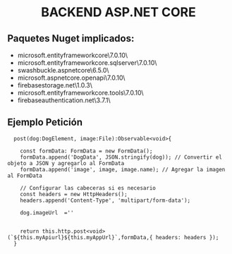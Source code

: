 <h1 align="center">BACKEND ASP.NET CORE </h1>

## Paquetes Nuget implicados:

<ul>
  <li>microsoft.entityframeworkcore\7.0.10\</li>
  <li>microsoft.entityframeworkcore.sqlserver\7.0.10\</li>
  <li>swashbuckle.aspnetcore\6.5.0\</li>
  <li>microsoft.aspnetcore.openapi\7.0.10\</li>
  <li>firebasestorage.net\1.0.3\</li>
  <li>microsoft.entityframeworkcore.tools\7.0.10\</li>
  <li>firebaseauthentication.net\3.7.1\</li>
</ul>

## Ejemplo Petición

```
  post(dog:DogElement, image:File):Observable<void>{

    const formData: FormData = new FormData();
    formData.append('DogData', JSON.stringify(dog)); // Convertir el objeto a JSON y agregarlo al FormData
    formData.append('image', image, image.name); // Agregar la imagen al FormData
   
    // Configurar las cabeceras si es necesario
    const headers = new HttpHeaders();
    headers.append('Content-Type', 'multipart/form-data');

    dog.imageUrl  =''


    return this.http.post<void>(`${this.myApiurl}${this.myAppUrl}`,formData,{ headers: headers });
  }
```







